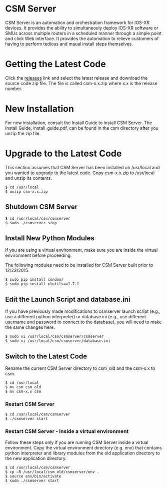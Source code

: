 # CSM Server

CSM Server is an automation and orchestration framework for IOS-XR devices.  It provides the ability to simultaneouly deploy IOS-XR software or SMUs across multiple routers in a scheduled manner through a simple point and click Web interface.  It provides the automation to relieve customers of having to perform tedious and maual install steps themselves.

# Getting the Latest Code

Click the <a href="https://github.com/csm-aut/csm/releases">releases</a> link and select the latest release and download the source code zip file.
The file is called csm-x.x.zip where x.x is the release number.

# New Installation

For new installation, consult the Install Guide to install CSM Server.  The Install Guide, install_guide.pdf, can be found in the csm directory after you unzip the zip file.

# Upgrade to the Latest Code

This section assumes that CSM Server has been installed on /usr/local and you wanted to upgrade to the latest code.  Copy csm-x.x.zip to /usr/local and unzip its contents.

```shell
$ cd /usr/local
$ unzip csm-x.x.zip
```

## Shutdown CSM Server

```shell
$ cd /usr/local/csm/csmserver
$ sudo ./csmserver stop
```

## Install New Python Modules

If you are using a virtual environment, make sure you are inside the virtual environment before proceeding. 

The following modules need to be installed for CSM Server built prior to 12/23/2015.

```shell
$ sudo pip install condoor
$ sudo pip install xlutils==1.7.1
```

## Edit the Launch Script and database.ini

If you have previously made modifications to csmserver launch script (e.g., use a different python interpreter) or database.ini (e.g., use different username and password to connect to the database), you will need to make the same changes here.

```shell
$ sudo vi /usr/local/csm/csmserver/csmserver
$ sudo vi /usr/local/csm/csmserver/database.ini
```

## Switch to the Latest Code

Rename the current CSM Server directory to csm_old and the csm-x.x to csm.  

```shell
$ cd /usr/local
$ mv csm csm_old              
$ mv csm-x.x csm
```

### Restart CSM Server

```shell
$ cd /usr/local/csm/csmserver
$ ./csmserver start
```

### Restart CSM Server - Inside a virtual environment

Follow these steps only if you are running CSM Server inside a virtual environment.  Copy the virtual environment directory (e.g. env) that contains python interpreter and library modules from the old application directory to the new application directory.

```shell
$ cd /usr/local/csm/csmserver
$ cp –R /usr/local/csm_old/csmserver/env .
$ source env/bin/activate
$ sudo ./csmserver start
```
